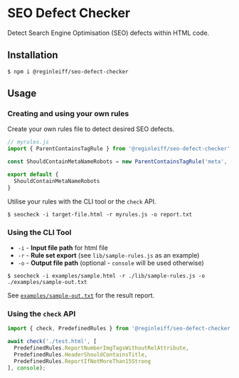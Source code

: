 # SEO Defect Checker
Detect Search Engine Optimisation (SEO) defects within HTML code.

## Installation
```shell
$ npm i @reginleiff/seo-defect-checker
```

## Usage

### Creating and using your own rules
Create your own rules file to detect desired SEO defects.

```javascript
// myrules.js
import { ParentContainsTagRule } from '@reginleiff/seo-defect-checker';

const ShouldContainMetaNameRobots = new ParentContainsTagRule('meta', ['name'], ['robots']);

export default {
  ShouldContainMetaNameRobots
}
```
Utilise your rules with the CLI tool or the `check` API.

```shell
$ seocheck -i target-file.html -r myrules.js -o report.txt
```

### Using the CLI Tool
- `-i` - **Input file path** for html file
- `-r` - **Rule set export** (see `lib/sample-rules.js` as an example)
- `-o` - **Output file path** (optional - `console` will be used otherwise)

```shell
$ seocheck -i examples/sample.html -r ./lib/sample-rules.js -o ./examples/sample-out.txt
```
See [`examples/sample-out.txt`](examples/sample-out.txt) for the result report.

### Using the `check` API
```javascript
import { check, PredefinedRules } from '@reginleiff/seo-defect-checker';

await check('./test.html', [
  PredefinedRules.ReportNumberImgTagsWithoutRelAttribute,
  PredefinedRules.HeaderShouldContainsTitle,
  PredefinedRules.ReportIfNotMoreThan15Strong
], console);
```
